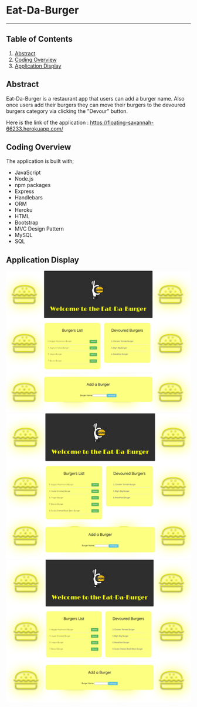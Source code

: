 # Eat-Da-Burger
---------------
## Table of Contents
1. [Abstract](#abstract)
2. [Coding Overview](#overview)
3. [Application Display](#display)

<a name="abstract"></a>
## Abstract
Eat-Da-Burger is a restaurant app that users can add a burger name. Also once users add their burgers they can move their burgers to the devoured burgers category via clicking the "Devour" button.

Here is the link of the application : https://floating-savannah-66233.herokuapp.com/

<a name="overview"></a>
## Coding Overview

The application is built with;

* JavaScript
* Node.js
* npm packages
* Express
* Handlebars
* ORM
* Heroku
* HTML
* Bootstrap
* MVC Design Pattern
* MySQL
* SQL

<a name="display"></a>
## Application Display

<img src= "public/assets/img/edb.PNG" alt= "Eat-Da-Burger App">
<br>
<img src= "public/assets/img/edb2.PNG" alt= "Eat-Da-Burger App">
<br>
<img src= "public/assets/img/edb3.PNG" alt= "Eat-Da-Burger App">

